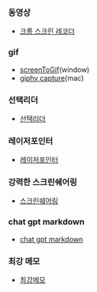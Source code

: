 ### 동영상 
- [크롬 스크린 레코더](https://chromewebstore.google.com/detail/screen-recorder-for-googl/eclbecdgdoahkliaijlpkigldlkojjdn?hl=ko&pli=1) 
### gif
- [screenToGif](https://www.screentogif.com/)(window)
- [giphy capture](https://giphy.com/apps/giphycapture)(mac)
### 선택리더
- [선택리더](https://chromewebstore.google.com/detail/%EC%84%A0%ED%83%9D-%EB%A6%AC%EB%8D%94-%EC%9D%8C%EC%84%B1%EC%9D%84-%ED%85%8D%EC%8A%A4%ED%8A%B8/fdffijlhedcdiblbingmagmdnokokgbi?pli=1)
### 레이저포인터
- [레이저포인터](https://chromewebstore.google.com/detail/anytab-laser-pointer/ennlhkgoflgahjbkkhnaifpalkmhencd)
### 강력한 스크린쉐어링
- [스크린쉐어링](https://chromewebstore.google.com/detail/crankwheel-screen-sharing/dooinopjfnhlmmdkdepajfipfhlcmjgp)
### chat gpt markdown
- [chat gpt markdown](https://chromewebstore.google.com/detail/chatgpt-to-markdown/dloobgjjpoohngalnjepgdggjeempdec)
### 최강 메모
- [최강메모](https://chromewebstore.google.com/detail/beanote-note-taking-on-we/nikccehomlnjkmgmhnieecolhgdafajb)


